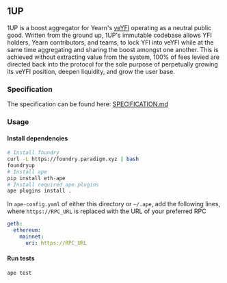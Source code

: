 ## 1UP
1UP is a boost aggregator for Yearn's [veYFI](https://docs.yearn.fi/getting-started/products/veyfi) operating as a neutral public good. Written from the ground up, 1UP's immutable codebase allows YFI holders, Yearn contributors, and teams, to lock YFI into veYFI while at the same time aggregating and sharing the boost amongst one another. This is achieved without extracting value from the system, 100% of fees levied are directed back into the protocol for the sole purpose of perpetually growing its veYFI position, deepen liquidity, and grow the user base.

### Specification
The specification can be found here: [SPECIFICATION.md](./SPECIFICATION.md)

### Usage

#### Install dependencies
```sh
# Install foundry
curl -L https://foundry.paradigm.xyz | bash
foundryup
# Install ape
pip install eth-ape
# Install required ape plugins
ape plugins install .
```

In `ape-config.yaml` of either this directory or `~/.ape`, add the following lines, where `https://RPC_URL` is replaced with the URL of your preferred RPC
```yaml
geth:
  ethereum:
    mainnet:
      uri: https://RPC_URL
```

#### Run tests
```sh
ape test
```
